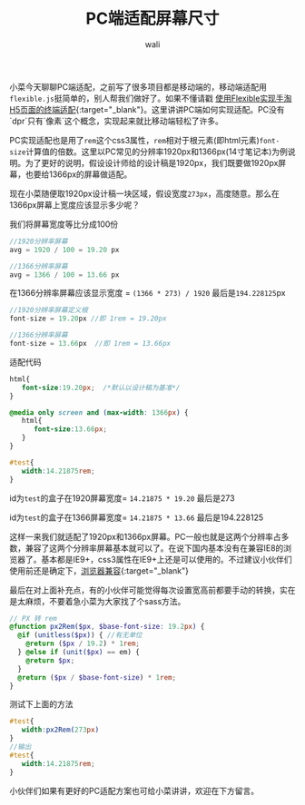 ﻿---
layout: post
title:  PC端适配屏幕尺寸 #标题
tagline: 适配1920、1366分辨率
category: css      #分类
author: wali    #作者
tag: input     #标签
ghurl:        #github url
ghurl_zip:    #github zip下载

post_nav: false
---

小菜今天聊聊PC端适配，之前写了很多项目都是移动端的，移动端适配用`flexible.js`挺简单的，别人帮我们做好了。如果不懂请戳 [使用Flexible实现手淘H5页面的终端适配](https://www.w3cplus.com/mobile/lib-flexible-for-html5-layout.html "https://www.w3cplus.com/mobile/lib-flexible-for-html5-layout.html"){:target="_blank"}。这里讲讲PC端如何实现适配。PC没有`dpr`只有`像素`这个概念，实现起来就比移动端轻松了许多。

PC实现适配也是用了`rem`这个css3属性，`rem`相对于根元素(即html元素)`font-size`计算值的倍数。这里以PC常见的分辨率1920px和1366px(14寸笔记本)为例说明。为了更好的说明，假设设计师给的设计稿是1920px，我们既要做1920px屏幕，也要给1366px的屏幕做适配。

现在小菜随便取1920px设计稿一块区域，假设宽度`273px`，高度随意。那么在1366px屏幕上宽度应该显示多少呢？

我们将屏幕宽度等比分成100份

```javascript
//1920分辨率屏幕
avg = 1920 / 100 = 19.20 px

//1366分辨率屏幕
avg = 1366 / 100 = 13.66 px
```

在1366分辨率屏幕应该显示宽度 = `(1366 * 273) / 1920`  最后是`194.228125`px

```javascript
//1920分辨率屏幕定义根
font-size = 19.20px //即 1rem = 19.20px

//1366分辨率屏幕
font-size = 13.66px  //即 1rem = 13.66px
```

适配代码
```css
html{
   font-size:19.20px;  /*默认以设计稿为基准*/
}

@media only screen and (max-width: 1366px) {
   html{
      font-size:13.66px;
   }
}

#test{
   width:14.21875rem;
}
```
id为`test`的盒子在1920屏幕宽度= `14.21875 * 19.20` 最后是273

id为`test`的盒子在1366屏幕宽度= `14.21875 * 13.66` 最后是194.228125

这样一来我们就适配了1920px和1366px屏幕。PC一般也就是这两个分辨率占多数，兼容了这两个分辨率屏幕基本就可以了。在说下国内基本没有在兼容IE8的浏览器了。基本都是IE9+，css3属性在IE9+上还是可以使用的。不过建议小伙伴们使用前还是确定下，[浏览器兼容](https://caniuse.com/ "https://caniuse.com/"){:target="_blank"}

最后在对上面补充点，有的小伙伴可能觉得每次设置宽高前都要手动的转换，实在是太麻烦，不要着急小菜为大家找了个sass方法。

```scss
// PX 转 rem
@function px2Rem($px, $base-font-size: 19.2px) {
  @if (unitless($px)) { //有无单位
    @return ($px / 19.2) * 1rem;
  } @else if (unit($px) == em) {
    @return $px;
  }
  @return ($px / $base-font-size) * 1rem;
}
```

测试下上面的方法

```scss
#test{
   width:px2Rem(273px) 
}
//输出
#test{
   width:14.21875rem;
}
```

小伙伴们如果有更好的PC适配方案也可给小菜讲讲，欢迎在下方留言。



















































